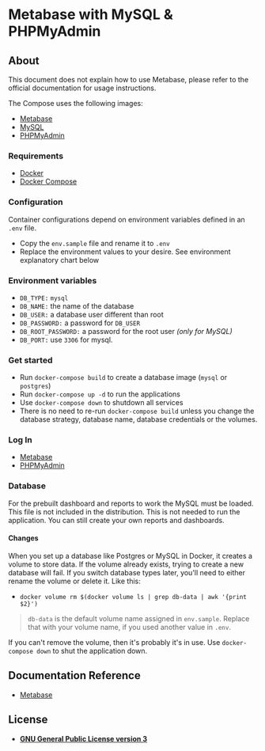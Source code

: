 # Metabase with MySQL & PHPMyAdmin

## About
This document does not explain how to use Metabase, please refer to the official documentation for usage instructions.

The Compose uses the following images:

+ [Metabase](https://hub.docker.com/r/metabase/metabase)
+ [MySQL](https://hub.docker.com/_/mysql)
+ [PHPMyAdmin](https://hub.docker.com/_/phpmyadmin)


### Requirements
+ [Docker](https://docs.docker.com/)
+ [Docker Compose](https://docs.docker.com/compose/#compose-documentation)


### Configuration
Container configurations depend on environment variables defined in an `.env` file.

+ Copy the `env.sample` file and rename it to `.env`
+ Replace the environment values to your desire. See environment explanatory chart below


### Environment variables
+ `DB_TYPE:` `mysql`
+ `DB_NAME:` the name of the database
+ `DB_USER:` a database user different than root
+ `DB_PASSWORD:` a password for `DB_USER`
+ `DB_ROOT_PASSWORD:` a password for the root user *(only for MySQL)*
+ `DB_PORT:` use `3306` for mysql.


### Get started
+ Run `docker-compose build` to create a database image (`mysql` or `postgres`)
+ Run `docker-compose up -d` to run the applications
+ Use `docker-compose down` to shutdown all services
+ There is no need to re-run `docker-compose build` unless you change the database strategy, database name, database credentials or the volumes.


### Log In
+ [Metabase](http://localhost:3000/)
+ [PHPMyAdmin](http://localhost:8080/)


### Database
For the prebuilt dashboard and reports to work the MySQL must be loaded. This file is not included in the distribution. This is not needed to run the application. You can still create your own reports and dashboards.


#### Changes
When you set up a database like Postgres or MySQL in Docker, it creates a volume to store data. If the volume already exists, trying to create a new database will fail. If you switch database types later, you'll need to either rename the volume or delete it. Like this:

+ `docker volume rm $(docker volume ls | grep db-data | awk '{print $2}')`

> `db-data` is the default volume name assigned in `env.sample`. Replace that with your volume name, if you used another value in `.env`.
>

If you can't remove the volume, then it's probably it's in use. Use `docker-compose down` to shut the application down.



## Documentation Reference
+ [Metabase](https://www.metabase.com/docs/latest/operations-guide/configuring-application-database.html)


## License
+ [**GNU General Public License version 3**](https://opensource.org/licenses/GPL-3.0)
